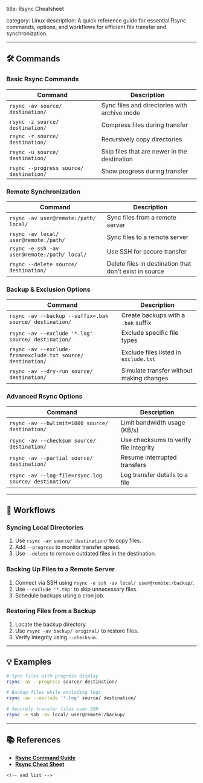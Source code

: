 title: Rsync Cheatsheet

category: Linux
description: A quick reference guide for essential Rsync commands, options, and workflows for efficient file transfer and synchronization.

---

## 🛠️ Commands

### **Basic Rsync Commands**

| Command                                   | Description                                  |
| ----------------------------------------- | -------------------------------------------- |
| `rsync -av source/ destination/`        | Sync files and directories with archive mode |
| `rsync -z source/ destination/`         | Compress files during transfer               |
| `rsync -r source/ destination/`         | Recursively copy directories                 |
| `rsync -u source/ destination/`         | Skip files that are newer in the destination |
| `rsync --progress source/ destination/` | Show progress during transfer                |

### **Remote Synchronization**

| Command                                        | Description                                             |
| ---------------------------------------------- | ------------------------------------------------------- |
| `rsync -av user@remote:/path/ local/`        | Sync files from a remote server                         |
| `rsync -av local/ user@remote:/path/`        | Sync files to a remote server                           |
| `rsync -e ssh -av user@remote:/path/ local/` | Use SSH for secure transfer                             |
| `rsync --delete source/ destination/`        | Delete files in destination that don’t exist in source |

### **Backup & Exclusion Options**

| Command                                                       | Description                              |
| ------------------------------------------------------------- | ---------------------------------------- |
| `rsync -av --backup --suffix=.bak source/ destination/`     | Create backups with a `.bak` suffix    |
| `rsync -av --exclude '*.log' source/ destination/`          | Exclude specific file types              |
| `rsync -av --exclude-from=exclude.txt source/ destination/` | Exclude files listed in `exclude.txt`  |
| `rsync -av --dry-run source/ destination/`                  | Simulate transfer without making changes |

### **Advanced Rsync Options**

| Command                                                 | Description                            |
| ------------------------------------------------------- | -------------------------------------- |
| `rsync -av --bwlimit=1000 source/ destination/`       | Limit bandwidth usage (KB/s)           |
| `rsync -av --checksum source/ destination/`           | Use checksums to verify file integrity |
| `rsync -av --partial source/ destination/`            | Resume interrupted transfers           |
| `rsync -av --log-file=rsync.log source/ destination/` | Log transfer details to a file         |

---

## 🔄 Workflows

### **Syncing Local Directories**

1. Use `rsync -av source/ destination/` to copy files.
2. Add `--progress` to monitor transfer speed.
3. Use `--delete` to remove outdated files in the destination.

### **Backing Up Files to a Remote Server**

1. Connect via SSH using `rsync -e ssh -av local/ user@remote:/backup/`.
2. Use `--exclude '*.tmp'` to skip unnecessary files.
3. Schedule backups using a cron job.

### **Restoring Files from a Backup**

1. Locate the backup directory.
2. Use `rsync -av backup/ original/` to restore files.
3. Verify integrity using `--checksum`.

---

## 💡 Examples

```bash
# Sync files with progress display
rsync -av --progress source/ destination/

# Backup files while excluding logs
rsync -av --exclude '*.log' source/ destination/

# Securely transfer files over SSH
rsync -e ssh -av local/ user@remote:/backup/
```

---

## 📚 References

- **[Rsync Command Guide](https://www.golinuxcloud.com/rsync-command-in-linux/)**
- **[Rsync Cheat Sheet](https://cheatography.com/richardjh/cheat-sheets/rsync/pdf/)**

```
<!-- end list -->
```
